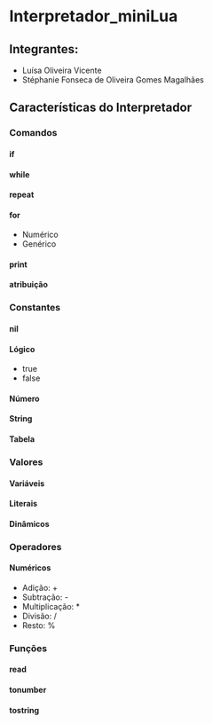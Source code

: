 # Interpretador_miniLua

## Integrantes:

* Luísa Oliveira Vicente
* Stéphanie Fonseca de Oliveira Gomes Magalhães

## Características do Interpretador

### Comandos

#### if
#### while
#### repeat
#### for
* Numérico
* Genérico
#### print
#### atribuição


### Constantes

#### nil
#### Lógico
* true
* false
#### Número
#### String
#### Tabela


### Valores

#### Variáveis
#### Literais
#### Dinâmicos


### Operadores

#### Numéricos
* Adição: +
* Subtração: -
* Multiplicação: *
* Divisão: /
* Resto: %


### Funções

#### read
#### tonumber
#### tostring
